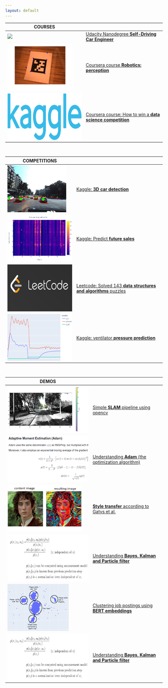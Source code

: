 ```yaml
---
layout: default
---
```


| COURSES                                                      |                                                              |
| ------------------------------------------------------------ | ------------------------------------------------------------ |
| <img src="imgs/courses/udacity_carnd.gif" height="150">      | [Udacity Nanodegree **Self-Driving Car Engineer**](https://cgebbe.github.io/udacity_nanodegree_selfdriving) |
| <img src="imgs/courses/coursera_perception.gif" height="150"> | [Coursera course **Robotics: perception**](https://github.com/cgebbe/coursera_robotics_perception) |
| <img src="imgs/courses/kaggle.png" height="150">             | [Coursera course: How to win a **data science competition**](https://github.com/cgebbe/coursera_win_competition) |



<br>

| COMPETITIONS                                                 |                                                              |
| ------------------------------------------------------------ | ------------------------------------------------------------ |
| <img src="imgs/competitions/kaggle_3dcar.png" height="150">  | [Kaggle: **3D car detection**](https://github.com/cgebbe/kaggle_pku-autonomous-driving) |
| <img src="imgs/competitions/kaggle_future_sales.png" height="150"> | [Kaggle: Predict **future sales**](https://github.com/cgebbe/kaggle_predict_future_sales) |
| <img src="imgs/competitions/leetcode.png" height="150">      | [Leetcode: Solved 143 **data structures and algorithms** puzzles](https://leetcode.com/cgebbe/) |
| <img src="imgs/competitions/kaggle_ventilator_pressure.png" height="150"> | [Kaggle: ventilator **pressure prediction**](https://github.com/cgebbe/kaggle_ventilator_pressure) |

<br>


| DEMOS                                                        |                                                              |
| ------------------------------------------------------------ | ------------------------------------------------------------ |
| <img src="imgs/demos/slam.gif" height="150">                 | [Simple **SLAM** pipeline using opencv](https://github.com/cgebbe/demo_slam) |
| <img src="imgs/demos/adam_optimizer.png" height="150">       | [Understanding **Adam** (the optimization algorithm)](https://github.com/cgebbe/demo_optimizer) |
| <img src="imgs/demos/style_transfer_gatys.png" height="150"> | [**Style transfer** according to Gatys et al.](https://github.com/cgebbe/demo_style_gatys) |
| <img src="imgs/demos/kalman.png" height="150">               | [Understanding **Bayes, Kalman and Particle filter**](https://github.com/cgebbe/demo_kalman) |
| <img src="imgs/demos/job_skills.png" height="150">           | [Clustering job postings using **BERT embeddings**](https://cgebbe.medium.com/clustering-job-postings-by-skills-b33e0ad579ff) |
| <img src="imgs/demos/kalman.png" height="150">               | [Understanding **Bayes, Kalman and Particle filter**](https://github.com/cgebbe/demo_kalman) |




